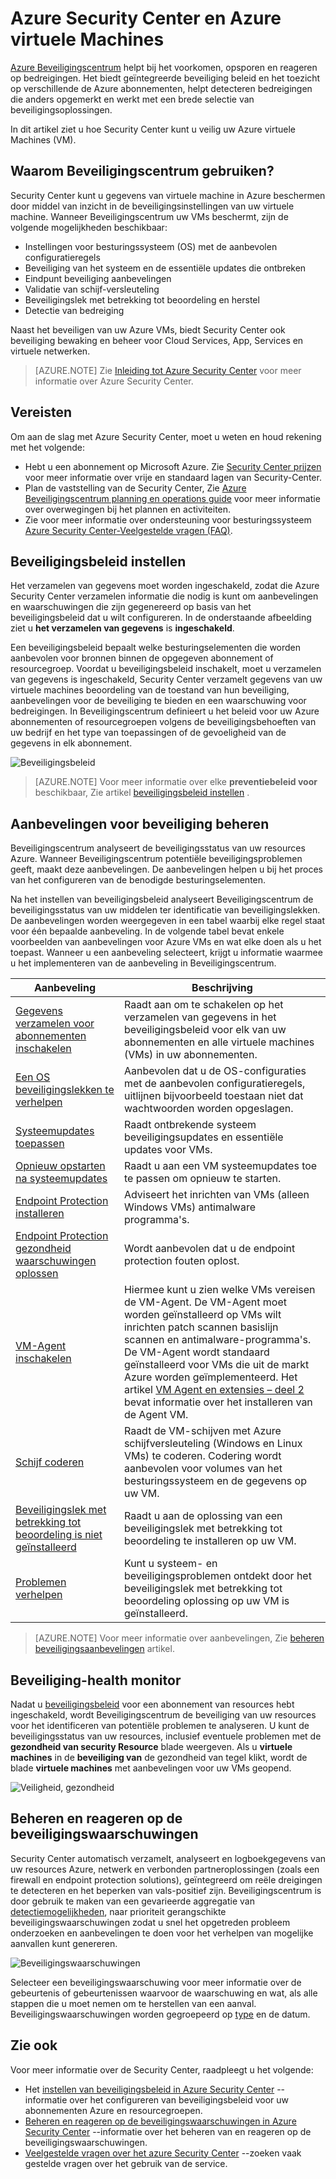 <properties
   pageTitle="Azure Security Center en Azure virtuele Machines | Microsoft Azure"
   description="Dit document helpt u te begrijpen hoe Azure Security Center kunt beschermen Azure virtuele Machines."
   services="security-center"
   documentationCenter="na"
   authors="YuriDio"
   manager="swadhwa"
   editor=""/>

<tags
   ms.service="security-center"
   ms.devlang="na"
   ms.topic="hero-article"
   ms.tgt_pltfrm="na"
   ms.workload="na"
   ms.date="10/07/2016"
   ms.author="yurid"/>

# <a name="azure-security-center-and-azure-virtual-machines"></a>Azure Security Center en Azure virtuele Machines

[Azure Beveiligingscentrum](https://azure.microsoft.com/services/security-center/) helpt bij het voorkomen, opsporen en reageren op bedreigingen. Het biedt geïntegreerde beveiliging beleid en het toezicht op verschillende de Azure abonnementen, helpt detecteren bedreigingen die anders opgemerkt en werkt met een brede selectie van beveiligingsoplossingen.

In dit artikel ziet u hoe Security Center kunt u veilig uw Azure virtuele Machines (VM).

## <a name="why-use-security-center"></a>Waarom Beveiligingscentrum gebruiken?

Security Center kunt u gegevens van virtuele machine in Azure beschermen door middel van inzicht in de beveiligingsinstellingen van uw virtuele machine. Wanneer Beveiligingscentrum uw VMs beschermt, zijn de volgende mogelijkheden beschikbaar:

- Instellingen voor besturingssysteem (OS) met de aanbevolen configuratieregels
- Beveiliging van het systeem en de essentiële updates die ontbreken
- Eindpunt beveiliging aanbevelingen
- Validatie van schijf-versleuteling
- Beveiligingslek met betrekking tot beoordeling en herstel
- Detectie van bedreiging

Naast het beveiligen van uw Azure VMs, biedt Security Center ook beveiliging bewaking en beheer voor Cloud Services, App, Services en virtuele netwerken. 

>[AZURE.NOTE] Zie [Inleiding tot Azure Security Center](security-center-intro.md) voor meer informatie over Azure Security Center.

## <a name="prerequisites"></a>Vereisten

Om aan de slag met Azure Security Center, moet u weten en houd rekening met het volgende:

- Hebt u een abonnement op Microsoft Azure. Zie [Security Center prijzen](https://azure.microsoft.com/pricing/details/security-center/) voor meer informatie over vrije en standaard lagen van Security-Center.
- Plan de vaststelling van de Security Center, Zie [Azure Beveiligingscentrum planning en operations guide](security-center-planning-and-operations-guide.md) voor meer informatie over overwegingen bij het plannen en activiteiten.
- Zie voor meer informatie over ondersteuning voor besturingssysteem [Azure Security Center-Veelgestelde vragen (FAQ)](security-center-faq.md). 

## <a name="set-security-policy"></a>Beveiligingsbeleid instellen

Het verzamelen van gegevens moet worden ingeschakeld, zodat die Azure Security Center verzamelen informatie die nodig is kunt om aanbevelingen en waarschuwingen die zijn gegenereerd op basis van het beveiligingsbeleid dat u wilt configureren. In de onderstaande afbeelding ziet u **het verzamelen van gegevens** is **ingeschakeld**.

Een beveiligingsbeleid bepaalt welke besturingselementen die worden aanbevolen voor bronnen binnen de opgegeven abonnement of resourcegroep. Voordat u beveiligingsbeleid inschakelt, moet u verzamelen van gegevens is ingeschakeld, Security Center verzamelt gegevens van uw virtuele machines beoordeling van de toestand van hun beveiliging, aanbevelingen voor de beveiliging te bieden en een waarschuwing voor bedreigingen. In Beveiligingscentrum definieert u het beleid voor uw Azure abonnementen of resourcegroepen volgens de beveiligingsbehoeften van uw bedrijf en het type van toepassingen of de gevoeligheid van de gegevens in elk abonnement. 

![Beveiligingsbeleid](./media/security-center-virtual-machine/security-center-virtual-machine-fig1.png)

>[AZURE.NOTE] Voor meer informatie over elke **preventiebeleid voor** beschikbaar, Zie artikel [beveiligingsbeleid instellen](security-center-policies.md) .

## <a name="manage-security-recommendations"></a>Aanbevelingen voor beveiliging beheren

Beveiligingscentrum analyseert de beveiligingsstatus van uw resources Azure. Wanneer Beveiligingscentrum potentiële beveiligingsproblemen geeft, maakt deze aanbevelingen. De aanbevelingen helpen u bij het proces van het configureren van de benodigde besturingselementen.

Na het instellen van beveiligingsbeleid analyseert Beveiligingscentrum de beveiligingsstatus van uw middelen ter identificatie van beveiligingslekken. De aanbevelingen worden weergegeven in een tabel waarbij elke regel staat voor één bepaalde aanbeveling. In de volgende tabel bevat enkele voorbeelden van aanbevelingen voor Azure VMs en wat elke doen als u het toepast. Wanneer u een aanbeveling selecteert, krijgt u informatie waarmee u het implementeren van de aanbeveling in Beveiligingscentrum.

|Aanbeveling|Beschrijving|
|-----|-----|
|[Gegevens verzamelen voor abonnementen inschakelen](security-center-enable-data-collection.md)|Raadt aan om te schakelen op het verzamelen van gegevens in het beveiligingsbeleid voor elk van uw abonnementen en alle virtuele machines (VMs) in uw abonnementen.|
|[Een OS beveiligingslekken te verhelpen](security-center-remediate-os-vulnerabilities.md)|Aanbevolen dat u de OS-configuraties met de aanbevolen configuratieregels, uitlijnen bijvoorbeeld toestaan niet dat wachtwoorden worden opgeslagen.|
|[Systeemupdates toepassen](security-center-apply-system-updates.md)|Raadt ontbrekende systeem beveiligingsupdates en essentiële updates voor VMs.|
|[Opnieuw opstarten na systeemupdates](security-center-apply-system-updates.md#reboot-after-system-updates)|Raadt u aan een VM systeemupdates toe te passen om opnieuw te starten.|
|[Endpoint Protection installeren](security-center-install-endpoint-protection.md)|Adviseert het inrichten van VMs (alleen Windows VMs) antimalware programma's.|
|[Endpoint Protection gezondheid waarschuwingen oplossen](security-center-resolve-endpoint-protection-health-alerts.md)|Wordt aanbevolen dat u de endpoint protection fouten oplost.|
|[VM-Agent inschakelen](security-center-enable-vm-agent.md)|Hiermee kunt u zien welke VMs vereisen de VM-Agent. De VM-Agent moet worden geïnstalleerd op VMs wilt inrichten patch scannen basislijn scannen en antimalware-programma's. De VM-Agent wordt standaard geïnstalleerd voor VMs die uit de markt Azure worden geïmplementeerd. Het artikel [VM Agent en extensies – deel 2](http://azure.microsoft.com/blog/2014/04/15/vm-agent-and-extensions-part-2/) bevat informatie over het installeren van de Agent VM.|
| [Schijf coderen](security-center-apply-disk-encryption.md) |Raadt de VM-schijven met Azure schijfversleuteling (Windows en Linux VMs) te coderen. Codering wordt aanbevolen voor volumes van het besturingssysteem en de gegevens op uw VM.|
| [Beveiligingslek met betrekking tot beoordeling is niet geïnstalleerd](security-center-vulnerability-assessment-recommendations.md) | Raadt u aan de oplossing van een beveiligingslek met betrekking tot beoordeling te installeren op uw VM. |
| [Problemen verhelpen](security-center-vulnerability-assessment-recommendations.md#review-recommendation) | Kunt u systeem- en beveiligingsproblemen ontdekt door het beveiligingslek met betrekking tot beoordeling oplossing op uw VM is geïnstalleerd. |

>[AZURE.NOTE] Voor meer informatie over aanbevelingen, Zie [beheren beveiligingsaanbevelingen](security-center-recommendations.md) artikel.

## <a name="monitor-security-health"></a>Beveiliging-health monitor

Nadat u [beveiligingsbeleid](security-center-policies.md) voor een abonnement van resources hebt ingeschakeld, wordt Beveiligingscentrum de beveiliging van uw resources voor het identificeren van potentiële problemen te analyseren.  U kunt de beveiligingsstatus van uw resources, inclusief eventuele problemen met de **gezondheid van security Resource** blade weergeven. Als u **virtuele machines** in de **beveiliging van** de gezondheid van tegel klikt, wordt de blade **virtuele machines** met aanbevelingen voor uw VMs geopend. 

![Veiligheid, gezondheid](./media/security-center-virtual-machine/security-center-virtual-machine-fig2.png)

## <a name="manage-and-respond-to-security-alerts"></a>Beheren en reageren op de beveiligingswaarschuwingen

Security Center automatisch verzamelt, analyseert en logboekgegevens van uw resources Azure, netwerk en verbonden partneroplossingen (zoals een firewall en endpoint protection solutions), geïntegreerd om reële dreigingen te detecteren en het beperken van vals-positief zijn. Beveiligingscentrum is door gebruik te maken van een gevarieerde aggregatie van [detectiemogelijkheden](security-center-detection-capabilities.md), naar prioriteit gerangschikte beveiligingswaarschuwingen zodat u snel het opgetreden probleem onderzoeken en aanbevelingen te doen voor het verhelpen van mogelijke aanvallen kunt genereren.

![Beveiligingswaarschuwingen](./media/security-center-virtual-machine/security-center-virtual-machine-fig3.png)

Selecteer een beveiligingswaarschuwing voor meer informatie over de gebeurtenis of gebeurtenissen waarvoor de waarschuwing en wat, als alle stappen die u moet nemen om te herstellen van een aanval. Beveiligingswaarschuwingen worden gegroepeerd op [type](security-center-alerts-type.md) en de datum.


## <a name="see-also"></a>Zie ook

Voor meer informatie over de Security Center, raadpleegt u het volgende:

- Het [instellen van beveiligingsbeleid in Azure Security Center](security-center-policies.md) --informatie over het configureren van beveiligingsbeleid voor uw abonnementen Azure en resourcegroepen.
- [Beheren en reageren op de beveiligingswaarschuwingen in Azure Security Center](security-center-managing-and-responding-alerts.md) --informatie over het beheren van en reageren op de beveiligingswaarschuwingen.
- [Veelgestelde vragen over het azure Security Center](security-center-faq.md) --zoeken vaak gestelde vragen over het gebruik van de service.
